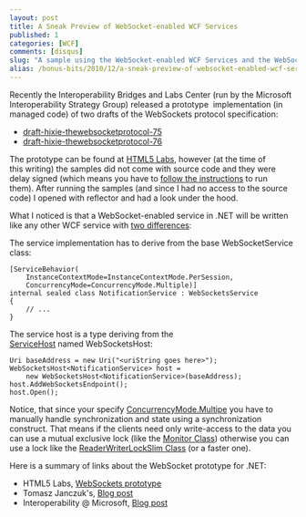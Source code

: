 ```yaml
---
layout: post
title: A Sneak Preview of WebSocket-enabled WCF Services
published: 1
categories: [WCF]
comments: [disqus]
slug: "A sample using the WebSocket-enabled WCF Services and the WebSocketsHost class."
alias: /bonus-bits/2010/12/a-sneak-preview-of-websocket-enabled-wcf-services.html
---
```

<p>Recently the Interoperability Bridges and Labs Center (run by the Microsoft Interoperability Strategy Group) released a prototype&#0160;&#0160;implementation (in managed code) of two drafts of the WebSockets protocol specification:</p>
<ul>
<li><a href="http://tools.ietf.org/html/draft-hixie-thewebsocketprotocol-75" target="_blank" title="The Web Socket protocol draft-hixie-thewebsocketprotocol-75">draft-hixie-thewebsocketprotocol-75</a></li>
<li><a href="http://tools.ietf.org/html/draft-hixie-thewebsocketprotocol-76" target="_blank" title="The WebSocket protocol draft-hixie-thewebsocketprotocol-76.">draft-hixie-thewebsocketprotocol-76</a></li>
</ul>
<p>The prototype can be found at&#0160;<a href="http://html5labs.interoperabilitybridges.com/" target="_blank" title="The HTML5 Labs site is the place where Microsoft prototypes early and unstable web standard specifications from standards bodies such as the W3C.">HTML5 Labs</a>, however (at the time of this&#0160;writing) the samples did not come with source code and they were delay signed (which means you have to <a href="http://mailinglist.interoperabilitybridges.com/scripts/wa-INTEROP.exe?A2=HTML5_WEBSOCKETS;e6d276d8.1012" target="_self">follow the instructions</a>&#0160;to run them).&#0160;After running the samples (and since I had no access to the source code) I opened with reflector and had a look under the hood.</p>
<p>What I noticed is that a WebSocket-enabled service in .NET will be written like any other WCF service with <span style="text-decoration: underline;">two differences</span>:</p>

The service implementation has to derive from the base WebSocketService class:

```
[ServiceBehavior(
    InstanceContextMode=InstanceContextMode.PerSession, 
    ConcurrencyMode=ConcurrencyMode.Multiple)]
internal sealed class NotificationService : WebSocketsService
{
    // ...
}
```

The service host is a type deriving from the <a href="http://msdn.microsoft.com/en-us/library/system.servicemodel.servicehost.aspx" target="_blank" title="Provides a host for services.">ServiceHost</a>&#0160;named&#0160;WebSocketsHost:

```
Uri baseAddress = new Uri("<uriString goes here>");            
WebSocketsHost<NotificationService> host =
    new WebSocketsHost<NotificationService>(baseAddress);
host.AddWebSocketsEndpoint();
host.Open();
```

<p>Notice, that since your specify <a href="http://msdn.microsoft.com/en-us/library/system.servicemodel.concurrencymode.aspx" target="_self" title="Specifies whether a service class supports single-threaded or multi-threaded modes of operation.">ConcurrencyMode.Multipe</a> you have to manually handle synchronization and state using a synchronization construct. That means if the clients need only write-access to the data you can use a mutual exclusive lock (like the <a href="http://msdn.microsoft.com/en-us/library/system.threading.monitor.aspx" target="_blank" title="Provides a mechanism that synchronizes access to objects.">Monitor Class</a>)&#0160;otherwise you can use a lock like the <a href="http://msdn.microsoft.com/en-us/library/system.threading.readerwriterlockslim.aspx" target="_blank" title="Represents a lock that is used to manage access to a resource, allowing multiple threads for reading or exclusive access for writing.">ReaderWriterLockSlim Class</a>&#0160;(or a faster one).</p>
<p>Here is a summary of links about the WebSocket prototype for .NET:</p>
<ul>
<li>HTML5 Labs, <a href="http://html5labs.interoperabilitybridges.com/prototypes/available-for-download/websockets" target="_blank" title="HTML5 Labs, WebSockets.">WebSockets prototype</a></li>
<li>Tomasz Janczuk&#39;s,&#0160;<a href="http://blogs.msdn.com/b/interoperability/archive/2010/12/21/introducing-the-websockets-prototype.aspx" target="_blank" title="Introducing the WebSockets prototype draft-montenegro-hybi-upgrade-hello-handshake-00">Blog post</a></li>
<li>Interoperability @ Microsoft, <a href="http://blogs.msdn.com/b/interoperability/archive/2010/12/21/introducing-the-websockets-prototype.aspx" target="_blank" title="Introducing the WebSockets Prototype.">Blog post</a></li>
</ul>
<p><a href="http://www.codeproject.com/script/Articles/BlogFeedList.aspx?amid=5962224" rel="tag" style="display: none;">CodeProject</a></p>

